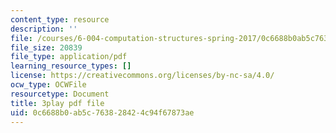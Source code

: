 ```yaml
---
content_type: resource
description: ''
file: /courses/6-004-computation-structures-spring-2017/0c6688b0ab5c763828424c94f67873ae_yauQ7o1ZAAw.pdf
file_size: 20839
file_type: application/pdf
learning_resource_types: []
license: https://creativecommons.org/licenses/by-nc-sa/4.0/
ocw_type: OCWFile
resourcetype: Document
title: 3play pdf file
uid: 0c6688b0-ab5c-7638-2842-4c94f67873ae
---
```

